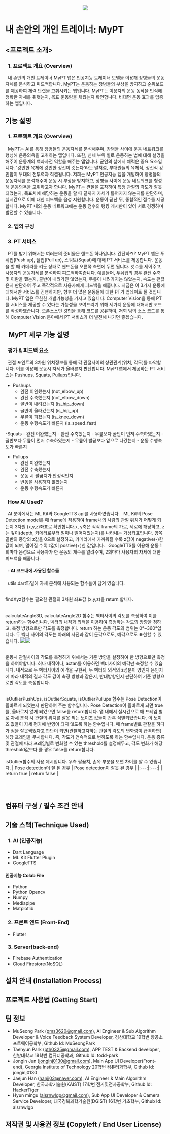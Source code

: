 <p align="center"><img src="/images/logo_mypt.png"></p>

# 내 손안의 개인 트레이너: MyPT

## <프로젝트 소개>
### &nbsp; 1. 프로젝트 개요 (Overview)

&nbsp; 내 손안의 개인 트레이너 MyPT 앱은 인공지능 트레이너 모델을 이용해 장병들의 운동 자세를 분석하고 피드백합니다. MyPT는 운동하는 장병들의 부상을 방지하고 순위보드를 제공하여 체력 단련을 고취시키는 앱입니다. MyPT는 이용자의 운동 동작을 인식해 정확한 자세를 취햇는지, 목표 운동량을 채웠는지 확인합니다. 비대면 운동 효과를 입증하는 앱입니다.

## 기능 설명
### &nbsp; 1. 프로젝트 개요 (Overview)
&nbsp; MyPT는 AI를 통해 장병들의 운동자세를 분석해주며, 장병들 사이에 운동 네트워크를 형성해 운동의욕을 고취하는 앱입니다. 또한, 신체 부위 별로 운동하는 법에 대해 설명을 해주어 운동계의 백과사전 역할을 해주는 앱입니다. 군인의 삶에서 체력은 중요 요소입니다. '강인한 육체에 강인한 정신이 깃든다'라는 말처럼, 부대원들의 육체적, 정신적 강인함이 부대의 전투력과 직결됩니다. 저희는 MyPT 인공지능 앱을 개발하여 장병들의 운동자세를 분석해주며 운동 시 부상을 방지하고, 장병들 사이에 운동 네트워크를 형성해 운동의욕을 고취하고자 합니다. MyPT는 관절을 포착하여 특정 관절의 각도가 잘못되었는지, 목표치에 해당하는 운동을 할 때 끝까지 자세가 틀어지지 않는지를 판단하며, 실시간으로 이에 대한 피드백을 음성 지원합니다. 운동이 끝난 뒤, 종합적인 점수를 제공합니다. MyPT 내의 운동 네트워크에는 운동 점수의 랭킹 게시판이 있어 서로 경쟁하며 발전할 수 있습니다.

### &nbsp; 2. 앱의 구성

### &nbsp; 3. PT 서비스
&nbsp; PT를 받기 위해서는 여러분의 준비물은 핸드폰 하나입니다. 간단하죠? MyPT 앱은 푸쉬업(Push up), 풀업(Pull up), 스쿼트(Squat)에 대해 PT 서비스를 제공합니다. 운동을 할 때 카메라를 켜둔 상태로 핸드폰을 오른쪽 측면에 두면 됩니다. 갯수를 세어주고, 사용자의 운동자세를 분석하여 피드백하여줍니다. 예를들어, 푸쉬업의 경우 완전 수축 및 이완을 했는지, 골반이 내려가진 않았는지, 무릎이 내려가지는 않았는지, 속도는 괜찮은지 판단하여 주고 즉각적으로 사용자에게 피드백을 해줍니다. 지금은 이 3가지 운동에 대해서만 서비스를 진행하지만, 향후 더 많은 운동들에 대한 PT가 업데이트 될 것입니다. MyPT 앱은 무한한 개발가능성을 가지고 있습니다. Computer Vision을 통해 PT를 서비스를 제공할 수 있다는 가능성을 보여드리기 위해 세가지 운동에 대해서만 코드를 작성하였습니다. 오픈소스인 깃헙을 통해 코드를 공유하여, 저희 팀의 소스 코드를 통해 Computer Vision 분야에서 PT 서비스가 더 발전해 나가면 좋겠습니다.

## &nbsp; MyPT 세부 기능 설명

### &nbsp; 평가 & 피드백 요소
&nbsp; 관절 포인트의 3차원 위치정보를 통해 각 관절사이의 상관관계(위치, 각도)를 파악합니다. 이를 이용해 운동시 자세가 올바른지 판단합니다. MyPT앱에서 제공하는 PT 서비스는 Pushups, Squats, Pullups입니다.
- Pushups
    - 완전 이완했는지 (not_elbow_up)
    - 완전 수축했는지 (not_elbow_down)
    - 골반이 내려갔는지 (is_hip_down)
    - 골반이 올라갔는지 (is_hip_up)
    - 무릎이 펴졌는지 (is_knee_down)
    - 운동 수행속도가 빠른지 (is_speed_fast)

-Squats
    - 완전 이완했는지
    - 완전 수축했는지
    - 무릎보다 골반이 먼저 수축하였는지
    - 골반보다 무릎이 먼저 수축하였는지
    - 무릎이 발끝보다 앞으로 나갔는지
    - 운동 수행속도가 빠른지

- Pullups
    - 완전 이완했는지
    - 완전 수축했는지
    - 운동 시 팔꿈치가 안정적인지
    - 반동을 사용하지 않았는지
    - 운동 수행속도가 빠른지

### &nbsp; How AI Used?
&nbsp; AI 분야에서는 ML Kit와 GoogleTTS api를 사용하였습니다.
&nbsp; ML Kit의 Pose Detection model를 매 frame에 적용하여 frame내의 사람의 관절 위치가 어떻게 되는지 3차원 (x,y,z)좌표로 확인합니다.x, y축은 각각 frame의 가로, 세로에 해당하고, z는 깊이(depth, 카메라로부터 얼마나 떨어져있는지)를 나타내는 가상좌표입니다. 양쪽 골반의 중앙의 z값을 0으로 설정하고, 카메라에서 가까워질 수록 z값이 negative(-)한 값이 되며, 멀어질 수록 z값이 postive(+)한 값입니다.
&nbsp; GoogleTTS를 이용해 운동 1회마다 음성으로 사용자가 한 운동의 개수를 알려주며, 2회마다 사용자의 자세에 대한 피드백을 해줍니다.

#### &nbsp; - AI 코드내에 사용된 함수들
&nbsp; utils.dart파일에 자세 분석에 사용되는 함수들이 담겨 있습니다.

<br> findXyz함수는 필요한 관절의 3차원 좌표값 (x,y,z)을 return 합니다.

<br> calculateAngle3D, calculateAngle2D 함수는 벡터사이의 각도를 측정하여 이를 return하는 함수입니다. 벡터의 내적과 외적을 이용하여 측정하는 각도의 방향을 정하고, 측정 방향으로만 각도를 측정합니다. return 하는 운동 각도의 범위는 0°~360°입니다. 두 벡터 사이의 각도는 아래의 사진과 같이 둔각으로도, 예각으로도 표현할 수 있습니다. 
<img src="/images/acute_angle.png"><img src="/images/obtuse_angle.png"></p>
<br> 운동시 관절사이의 각도를 측정하기 위해서는 기준 방향을 설정하여 한 방향으로만 측정을 하여야합니다. 허나 내적이나, actan를 이용하면 벡터사이의 예각만 측정할 수 있습니다. 내적으로 두 벡터사이의 예각을 구한뒤, 두 벡터의 외적의 z성분이 양인지 음인지에 따라 내적의 결과 각도 값이 측정 방향과 같은지, 반대방향인지 판단하여 기준 방향으로만 각도를 측정합니다.

<br> isOutlierPushUps, isOutlierSquats, isOutlierPullups 함수는 Pose Detection이 올바르게 되었는지 판단하여 주는 함수입니다. Pose Detection이 올바르게 되면 true를, 올바르지 않게 되었으면 false를 return합니다. 앱 내에서 실시간으로 매 프레임 별로 자세 분석 시 관절의 위치를 잘못 찍는 노이즈 값들이 간혹 식별되었습니다. 이 노이즈 값들이 자세 평가에 반영이 되지 않도록 하는 함수입니다. 매 frame별로 관찰을 하다가 점을 잘못찍었다고 판단이 되면(관찰하고자하는 관절의 각도의 변화량이 급격하면) 해당 프레임을 무시합니다. 즉, 각도가 연속적으로 변하도록 하는 함수입니다. 운동 종류 및 관절에 따라 프레임별로 변화할 수 있는 threshold를 설정해두고, 각도 변화가 해당 threshold값보다 클 경우 false를 return합니다.
<br><br>
isOutlier함수의 사용 예시입니다. 우측 팔꿈치, 손목 부분을 보면 차이를 알 수 있습니다.
| Pose detection이 잘 된 경우 | Pose detection이 잘못 된 경우 |
|:---:|:---:|
| return true | return false |

<br><br>

## 컴퓨터 구성 / 필수 조건 안내


## 기술 스택(Technique Used)
### &nbsp; 1. AI (인공지능)
- Dart Language
- ML Kit Flutter Plugin
- GoogleTTS
#### 인공지능 Colab File
- Python
- Python Opencv
- Numpy
- Mediapipe
- Matplotlib
### &nbsp; 2. 프론트 엔드 (Front-End)
- Flutter
### &nbsp; 3. Server(back-end)
- Firebase Authentication
- Cloud Firestore(NoSQL)


## 설치 안내 (Installation Process)

## 프로젝트 사용법 (Getting Start)

## 팀 정보
- MuSeong Park (pms3620@gmail.com), AI Engineer & Sub Algorithm Developer & Voice Feedback System Developer, 경상대학교 19학번 항공소프트웨어공학부, Github Id: MuSeongPark
- Taehyun Park (pth0325@gmail.com), APP TEST & Backend developer, 한밭대학교 18학번 컴퓨터공학과, Github Id: todd-park
- Jongin Jun (jonginj0130@gmail.com), Main App UI Developer(Front-end), Georgia Institute of Technology 20학번 컴퓨터과학부, Github Id: jonginj0130 
- Jaejun Han (hanjj03@naver.com), AI Engineer & Main Algorithm Developer, 한국과학기술원(KAIST) 17학번 전기및전자공학부, Github Id: HackerTiger
- Hyun mingu (alsrnwlgp@gmail.com), Sub App UI Developer & Camera Service Developer, 대국경북과학기술원(DGIST) 16학번 기초학부, Github Id: alsrnwlgp

## 저작권 및 사용권 정보 (Copyleft / End User License)
